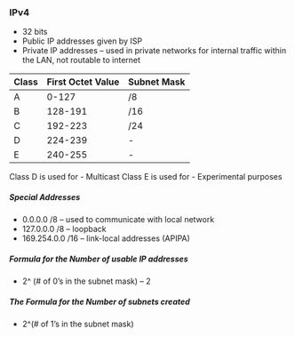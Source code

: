 ### IPv4 
-	32 bits 
-	Public IP addresses given by ISP
-	Private IP addresses – used in private networks for internal traffic within the LAN, not routable to internet 

| Class | First Octet Value |	Subnet Mask |
| ----- | ----------------- | ----------- |
|   A 	|       0-127	      |      /8     |
|   B	  |      128-191	    |     /16     |
|   C	  |      192-223	    |     /24     |
|   D	  |      224-239	    |      -      | 
|   E	  |      240-255	    |      -	    | 

Class D is used for -	Multicast 
Class E is used for - Experimental purposes

##### Special Addresses
-	0.0.0.0 /8 – used to communicate with local network
-	127.0.0.0 /8 – loopback 
-	169.254.0.0 /16 – link-local addresses (APIPA) 

##### Formula for the Number of usable IP addresses 
-	2^ (# of 0’s in the subnet mask) – 2

##### The Formula for the Number of subnets created 
-	2^(# of 1’s in the subnet mask)
